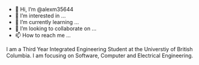 - 👋 Hi, I’m @alexm35644
- 👀 I’m interested in ...
- 🌱 I’m currently learning ...
- 💞️ I’m looking to collaborate on ...
- 📫 How to reach me ...

<!---
alexm35644/alexm35644 is a ✨ special ✨ repository because its `README.md` (this file) appears on your GitHub profile.
You can click the Preview link to take a look at your changes.
--->

I am a Third Year Integrated Engineering Student at the Universtiy of British Columbia. I am focusing on Software, Computer and Electrical Engineering. 
